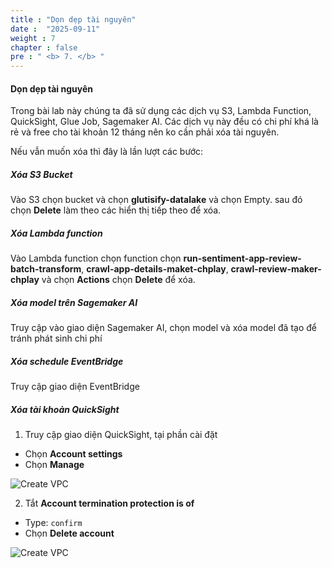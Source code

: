 ```yaml
---
title : "Dọn dẹp tài nguyên"
date :  "2025-09-11" 
weight : 7
chapter : false
pre : " <b> 7. </b> "
---
```

#### Dọn dẹp tài nguyên

Trong bài lab này chúng ta đã sử dụng các dịch vụ S3, Lambda Function, QuickSight, Glue Job, Sagemaker AI. Các dịch vụ này đều có chi phí khá là rẻ và free cho tài khoản 12 tháng nên ko cần phải xóa tài nguyên.  

Nếu vẫn muốn xóa thì đây là lần lượt các bước:

##### Xóa S3 Bucket
Vào S3 chọn bucket và chọn **glutisify-datalake** và chọn Empty. sau đó chọn **Delete** làm theo các hiển thị tiếp theo để xóa.


##### Xóa Lambda function
Vào Lambda function chọn function chọn **run-sentiment-app-review-batch-transform**, **crawl-app-details-maket-chplay**, **crawl-review-maker-chplay** và chọn **Actions** chọn **Delete** để xóa.


##### Xóa model trên Sagemaker AI
Truy cập vào giao diện Sagemaker AI, chọn model và xóa model đã tạo để tránh phát sinh chi phí

##### Xóa schedule EventBridge
Truy cập giao diện EventBridge 


##### Xóa tài khoản QuickSight

1. Truy cập giao diện QuickSight, tại phần cài đặt
- Chọn **Account settings**
- Chọn **Manage**

![Create VPC](/images/6/23.png?featherlight=false&width=90pc)


2. Tắt **Account termination protection is of**
- Type: ```confirm```
- Chọn **Delete account**

![Create VPC](/images/6/24.png?featherlight=false&width=90pc)




